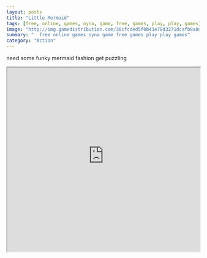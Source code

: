 ```yaml
---
layout: posts
title: "Little Mermaid"
tags: [free, online, games, oyna, game, free, games, play, play, games]
image: "http://img.gamedistribution.com/30cfcded5f0b41e78d3271dcafb8a8d5.jpg"
summary: "  free online games oyna game free games play play games"
category: "Action"
---
```


need some funky mermaid fashion get puzzling

<iframe width="100%" height="480px;" src="http://flash.gamedistribution.com?game=30cfcded5f0b41e78d3271dcafb8a8d5"></iframe>